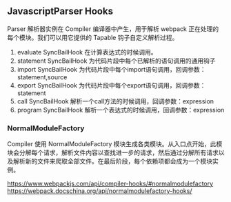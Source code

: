 ## JavascriptParser Hooks

Parser 解析器实例在 Compiler 编译器中产生，用于解析 webpack 正在处理的每个模块。我们可以用它提供的 Tapable 钩子自定义解析过程。

1. evaluate SyncBailHook 在计算表达式的时候调用。
2. statement SyncBailHook 为代码片段中每个已解析的语句调用的通用钩子
3. import SyncBailHook 为代码片段中每个import语句调用，回调参数：statement,source
4. export SyncBailHook 为代码片段中每个export语句调用，回调参数：statement
5. call SyncBailHook 解析一个call方法的时候调用，回调参数：expression
6. program SyncBailHook 解析一个表达式的时候调用，回调参数：expression

### NormalModuleFactory

Compiler 使用 NormalModuleFactory 模块生成各类模块。从入口点开始，此模块会分解每个请求，解析文件内容以查找进一步的请求，然后通过分解所有请求以及解析新的文件来爬取全部文件。在最后阶段，每个依赖项都会成为一个模块实例。

<https://www.webpackjs.com/api/compiler-hooks/#normalmodulefactory>
<https://webpack.docschina.org/api/normalmodulefactory-hooks/>
<!-- https://juejin.cn/post/7046360070677856292 -->
